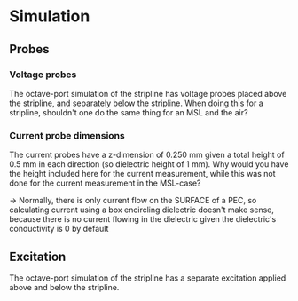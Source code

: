# Simulation
## Probes
### Voltage probes
The octave-port simulation of the stripline has voltage probes placed above the stripline, and separately below the stripline.
When doing this for a stripline, shouldn't one do the same thing for an MSL and the air?

### Current probe dimensions
The current probes have a z-dimension of 0.250 mm given a total height of 0.5 mm in each direction (so dielectric height of 1 mm).
Why would you have the height included here for the current measurement, while this was not done for the current measurement in the MSL-case?

-> Normally, there is only current flow on the SURFACE of a PEC, so calculating current using a box encircling dielectric doesn't make sense, because there is no current flowing in the dielectric given the dielectric's conductivity is 0 by default

## Excitation
The octave-port simulation of the stripline has a separate excitation applied above and below the stripline.
